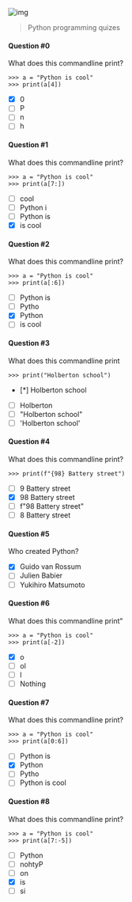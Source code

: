 ![img](https://assets.imaginablefutures.com/media/images/ALX_Logo.max-200x150.png)
> Python programming quizes

#### Question #0
What does this commandline print?
```
>>> a = "Python is cool"
>>> print(a[4])
```
* [X] 0
* [ ] P
* [ ] n
* [ ] h

#### Question #1
What does this commandline print?
```
>>> a = "Python is cool"
>>> print(a[7:])
```
* [ ] cool
* [ ] Python i
* [ ] Python is
* [X] is cool

#### Question #2
What does this commandline print?
```
>>> a = "Python is cool"
>>> print(a[:6])
```
* [ ] Python is
* [ ] Pytho
* [X] Python
* [ ] is cool 

#### Question #3
What does this commandline print
```
>>> print("Holberton school")
```
* [*] Holberton school
* [ ] Holberton
* [ ] "Holberton school"
* [ ] 'Holberton school'

#### Question #4
What does this commandline print?
```
>>> print(f"{98} Battery street")
```
* [ ] 9 Battery street
* [X] 98 Battery street
* [ ] f"98 Battery street"
* [ ] 8 Battery street

#### Question #5
Who created Python?
* [X] Guido van Rossum
* [ ] Julien Babier
* [ ] Yukihiro Matsumoto

#### Question #6
What does this commandline print"
```
>>> a = "Python is cool"
>>> print(a[-2])
```
* [X] o
* [ ] ol 
* [ ] l
* [ ] Nothing

#### Question #7
What does this commandline print?
```
>>> a = "Python is cool"
>>> print(a[0:6])
```
* [ ] Python is
* [X] Python 
* [ ] Pytho
* [ ] Python is cool

#### Question #8
What does this commandline print?
```
>>> a = "Python is cool"
>>> print(a[7:-5])
```
* [ ] Python
* [ ] nohtyP
* [ ] on
* [X] is
* [ ] si